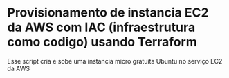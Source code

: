 # Provisionamento de instancia EC2 da AWS com IAC (infraestrutura como codigo) usando Terraform

Esse script cria e sobe uma instancia micro gratuita Ubuntu no serviço EC2 da AWS


